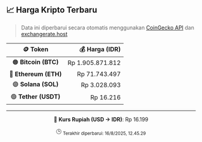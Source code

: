 

<!-- HARGA_KRIPTO -->
## 📈 Harga Kripto Terbaru

> Data ini diperbarui secara otomatis menggunakan [CoinGecko API](https://www.coingecko.com/) dan [exchangerate.host](https://exchangerate.host/)

<div align="center">

| 🪙 Token | 💰 Harga (IDR) |
|:------:|---------------:|
| 🟠 **Bitcoin (BTC)**   | Rp 1.905.871.812 |
| 🔵 **Ethereum (ETH)**  | Rp 71.743.497 |
| 🟣 **Solana (SOL)**    | Rp 3.028.093 |
| 🟢 **Tether (USDT)**   | Rp 16.216 |

---

💱 **Kurs Rupiah (USD → IDR)**: Rp 16.199

🕒 <sub>Terakhir diperbarui: 16/8/2025, 12.45.29</sub>

</div>
<!-- /HARGA_KRIPTO -->